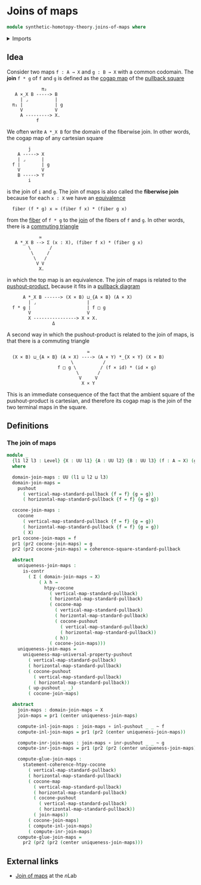 # Joins of maps

```agda
module synthetic-homotopy-theory.joins-of-maps where
```

<details><summary>Imports</summary>

```agda
open import foundation.contractible-types
open import foundation.dependent-pair-types
open import foundation.function-types
open import foundation.homotopies
open import foundation.standard-pullbacks
open import foundation.universe-levels

open import synthetic-homotopy-theory.cocones-under-spans
open import synthetic-homotopy-theory.pushouts
open import synthetic-homotopy-theory.universal-property-pushouts
```

</details>

## Idea

Consider two maps `f : A → X` and `g : B → X` with a common codomain. The
**join** `f * g` of `f` and `g` is defined as the
[cogap map](synthetic-homotopy-theory.pushouts.md) of the
[pullback square](foundation.pullbacks.md)

```text
             π₂
   A ×_X B -----> B
     | ⌟          |
  π₁ |            | g
     V            V
     A ---------> X.
           f
```

We often write `A *_X B` for the domain of the fiberwise join. In other words,
the cogap map of any cartesian square

```text
        j
    A -----> X
    | ⌟      |
  f |        | g
    V        V
    B -----> Y
        i
```

is the join of `i` and `g`. The join of maps is also called the **fiberwise
join** because for each `x : X` we have an
[equivalence](foundation-core.equivalences.md)

```text
  fiber (f * g) x ≃ (fiber f x) * (fiber g x)
```

from the [fiber](foundation-core.fibers-of-maps.md) of `f * g` to the
[join](synthetic-homotopy-theory.joins-of-types.md) of the fibers of `f` and
`g`. In other words, there is a
[commuting triangle](foundation.commuting-triangles-of-maps.md)

```text
            ≃
   A *_X B --> Σ (x : X), (fiber f x) * (fiber g x)
        \       /
         \     /
          \   /
           V V
            X.
```

in which the top map is an equivalence. The join of maps is related to the
[pushout-product](synthetic-homotopy-theory.pushout-products.md), because it
fits in a [pullback diagram](foundation.pullbacks.md)

```text
      A *_X B ------> (X × B) ⊔_{A × B} (A × X)
        | ⌟                   |
  f * g |                     | f □ g
        V                     V
        X ----------------> X × X.
                 Δ
```

A second way in which the pushout-product is related to the join of maps, is
that there is a commuting triangle

```text
                              ≃
  (X × B) ⊔_{A × B} (A × X) ----> (A × Y) *_{X × Y} (X × B)
                        \           /
                   f □ g \         / (f × id) * (id × g)
                          \       /
                           V     V
                            X × Y
```

This is an immediate consequence of the fact that the ambient square of the
pushout-product is cartesian, and therefore its cogap map is the join of the two
terminal maps in the square.

## Definitions

### The join of maps

```agda
module _
  {l1 l2 l3 : Level} {X : UU l1} {A : UU l2} {B : UU l3} (f : A → X) (g : B → X)
  where

  domain-join-maps : UU (l1 ⊔ l2 ⊔ l3)
  domain-join-maps =
    pushout
      ( vertical-map-standard-pullback {f = f} {g = g})
      ( horizontal-map-standard-pullback {f = f} {g = g})

  cocone-join-maps :
    cocone
      ( vertical-map-standard-pullback {f = f} {g = g})
      ( horizontal-map-standard-pullback {f = f} {g = g})
      ( X)
  pr1 cocone-join-maps = f
  pr1 (pr2 cocone-join-maps) = g
  pr2 (pr2 cocone-join-maps) = coherence-square-standard-pullback

  abstract
    uniqueness-join-maps :
      is-contr
        ( Σ ( domain-join-maps → X)
            ( λ h →
              htpy-cocone
                ( vertical-map-standard-pullback)
                ( horizontal-map-standard-pullback)
                ( cocone-map
                  ( vertical-map-standard-pullback)
                  ( horizontal-map-standard-pullback)
                  ( cocone-pushout
                    ( vertical-map-standard-pullback)
                    ( horizontal-map-standard-pullback))
                  ( h))
                ( cocone-join-maps)))
    uniqueness-join-maps =
      uniqueness-map-universal-property-pushout
        ( vertical-map-standard-pullback)
        ( horizontal-map-standard-pullback)
        ( cocone-pushout
          ( vertical-map-standard-pullback)
          ( horizontal-map-standard-pullback))
        ( up-pushout _ _)
        ( cocone-join-maps)

  abstract
    join-maps : domain-join-maps → X
    join-maps = pr1 (center uniqueness-join-maps)

    compute-inl-join-maps : join-maps ∘ inl-pushout _ _ ~ f
    compute-inl-join-maps = pr1 (pr2 (center uniqueness-join-maps))

    compute-inr-join-maps : join-maps ∘ inr-pushout _ _ ~ g
    compute-inr-join-maps = pr1 (pr2 (pr2 (center uniqueness-join-maps)))

    compute-glue-join-maps :
      statement-coherence-htpy-cocone
        ( vertical-map-standard-pullback)
        ( horizontal-map-standard-pullback)
        ( cocone-map
          ( vertical-map-standard-pullback)
          ( horizontal-map-standard-pullback)
          ( cocone-pushout
            ( vertical-map-standard-pullback)
            ( horizontal-map-standard-pullback))
          ( join-maps))
        ( cocone-join-maps)
        ( compute-inl-join-maps)
        ( compute-inr-join-maps)
    compute-glue-join-maps =
      pr2 (pr2 (pr2 (center uniqueness-join-maps)))
```

## External links

- [Join of maps](https://ncatlab.org/nlab/show/join+of+maps) at the $n$Lab
